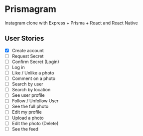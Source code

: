 # Prismagram
Instagram clone with Express + Prisma + React and React Native

## User Stories

- [x] Create account
- [ ] Request Secret
- [ ] Confirm Secret (Login)
- [ ] Log in
- [ ] Like / Unlike a photo
- [ ] Comment on a photo
- [ ] Search by user
- [ ] Search by location
- [ ] See user profile
- [ ] Follow / Unfollow User
- [ ] See the full photo
- [ ] Edit my profile
- [ ] Upload a photo
- [ ] Edit the photo (Delete)
- [ ] See the feed
